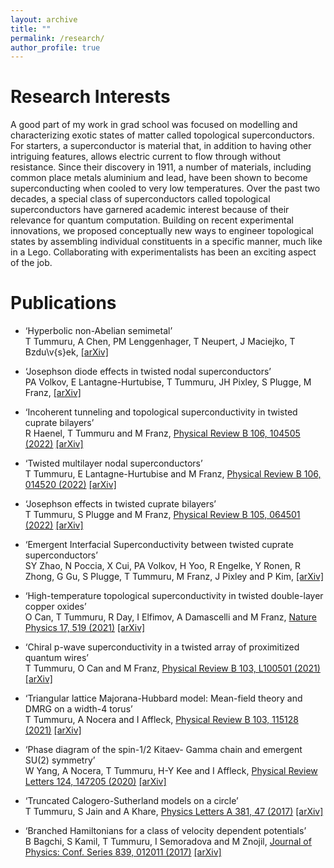 ```yaml
---
layout: archive
title: ""
permalink: /research/
author_profile: true
---
```


Research Interests
======

A good part of my work in grad school was focused on modelling and characterizing exotic states of matter called topological superconductors. For starters, a superconductor is material that, in addition to having other intriguing features, allows electric current to flow through without resistance. Since their discovery in 1911, a number of materials, including common place metals aluminium and lead, have been shown to become superconducting when cooled to very low temperatures. Over the past two decades, a special class of superconductors called topological superconductors have garnered academic interest because of their relevance for quantum computation. Building on recent experimental innovations, we proposed conceptually new ways to engineer topological states by assembling individual constituents in a specific manner, much like in a Lego. Collaborating with experimentalists has been an exciting aspect of the job.

Publications
======

* ‘Hyperbolic non-Abelian semimetal’ \
T Tummuru, A Chen, PM Lenggenhager, T Neupert, J Maciejko, T Bzdu\v{s}ek, [[arXiv]](https://arxiv.org/abs/2307.09876)

* ‘Josephson diode effects in twisted nodal superconductors’ \
PA Volkov, E Lantagne-Hurtubise, T Tummuru, JH Pixley, S Plugge, M Franz, [[arXiv]](https://arxiv.org/abs/2307.01261)

* ‘Incoherent tunneling and topological superconductivity in twisted cuprate bilayers’ \
R Haenel, T Tummuru and M Franz, [Physical Review B 106, 104505 (2022)](https://journals.aps.org/prb/abstract/10.1103/PhysRevB.106.104505) [[arXiv]](https://arxiv.org/abs/2207.03011)

* ‘Twisted multilayer nodal superconductors’ \
T Tummuru, E Lantagne-Hurtubise and M Franz, [Physical Review B 106, 014520 (2022)](https://journals.aps.org/prb/abstract/10.1103/PhysRevB.106.014520) [[arXiv]](https://arxiv.org/abs/2202.08790)

* ‘Josephson effects in twisted cuprate bilayers’ \
T Tummuru, S Plugge and M Franz, [Physical Review B 105, 064501 (2022)](https://journals.aps.org/prb/abstract/10.1103/PhysRevB.105.064501) [[arXiv]](https://arxiv.org/abs/2108.13457)

* ‘Emergent Interfacial Superconductivity between twisted cuprate superconductors’ \
SY Zhao, N Poccia, X Cui, PA Volkov, H Yoo, R Engelke, Y Ronen, R Zhong, G Gu, S Plugge, T Tummuru, M Franz, J Pixley and P Kim, [[arXiv]](https://arxiv.org/abs/2108.13455)

* ‘High-temperature topological superconductivity in twisted double-layer copper oxides’ \
O Can, T Tummuru, R Day, I Elfimov, A Damascelli and M Franz, [Nature Physics 17, 519 (2021)](https://www.nature.com/articles/s41567-020-01142-7) [[arXiv]](https://arxiv.org/abs/2012.01412)

* ‘Chiral p-wave superconductivity in a twisted array of proximitized quantum wires’ \
T Tummuru, O Can and M Franz, [Physical Review B 103, L100501 (2021)](https://journals.aps.org/prb/abstract/10.1103/PhysRevB.103.L100501) [[arXiv]](https://arxiv.org/abs/2012.03986)

* ‘Triangular lattice Majorana-Hubbard model: Mean-field theory and DMRG on a width-4 torus’ \
T Tummuru, A Nocera and I Affleck, [Physical Review B 103, 115128 (2021)](https://journals.aps.org/prb/abstract/10.1103/PhysRevB.103.115128) [[arXiv]](https://arxiv.org/abs/2008.09963)

* ‘Phase diagram of the spin-1/2 Kitaev- Gamma chain and emergent SU(2) symmetry’ \
W Yang, A Nocera, T Tummuru, H-Y Kee and I Affleck, [Physical Review Letters 124, 147205 (2020)](https://journals.aps.org/prl/abstract/10.1103/PhysRevLett.124.147205) [[arXiv]](https://arxiv.org/abs/1910.14304)

* ‘Truncated Calogero-Sutherland models on a circle’ \
T Tummuru, S Jain and A Khare, [Physics Letters A 381, 47 (2017)](https://doi.org/10.1016/j.physleta.2017.10.007) [[arXiv]](https://arxiv.org/abs/1609.07928)

* ‘Branched Hamiltonians for a class of velocity dependent potentials’ \
B Bagchi, S Kamil, T Tummuru, I Semoradova and M Znojil, [Journal of Physics: Conf. Series 839, 012011 (2017)](http://iopscience.iop.org/article/10.1088/1742-6596/839/1/012011) [[arXiv]](https://arxiv.org/abs/1701.02280)


<!---

Talks
======

--->
